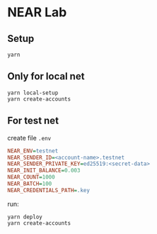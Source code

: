 # NEAR Lab

## Setup

```shell
yarn
```

## Only for local net
```shell
yarn local-setup
yarn create-accounts
```

## For test net
create file `.env`
```ini
NEAR_ENV=testnet
NEAR_SENDER_ID=<account-name>.testnet
NEAR_SENDER_PRIVATE_KEY=ed25519:<secret-data>
NEAR_INIT_BALANCE=0.003
NEAR_COUNT=1000
NEAR_BATCH=100
NEAR_CREDENTIALS_PATH=.key
```
run:
```shell
yarn deploy
yarn create-accounts
```
